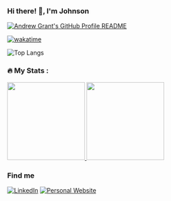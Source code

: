 ### Hi there! 👋, I'm Johnson

<a href="https://github.com/Andrew6rant/Andrew6rant">
  <picture>
    <img alt="Andrew Grant's GitHub Profile README" src="https://share.text-image.com/73298bcccf58536d">
  </picture>
</a>

[![wakatime](https://wakatime.com/badge/user/d8c33061-abfb-4414-b004-964f31844f66.svg)](https://wakatime.com/@d8c33061-abfb-4414-b004-964f31844f66)

![Top Langs](https://github-readme-stats.vercel.app/api/top-langs/?username=wambere\&layout=compact)

### :fire: My Stats :

<p align="left">
<a href="https://github.com/joshwambere">
  <img height="180em" src="https://github-readme-stats-eight-theta.vercel.app/api?username=joshwambere&show_icons=true&theme=radical&include_all_commits=true&count_private=true"/>
  <img height="180em" src="https://github-readme-stats-eight-theta.vercel.app/api/top-langs/?username=joshwambere&layout=compact&langs_count=12&theme=radical"/>
</a>
</p>

### Find me
<a href="https://www.linkedin.com/in/dusabe-johnson" target="_blank"><img src="https://img.shields.io/badge/LinkedIn-%230077B5.svg?&style=flat&logo=linkedin&logoColor=white" alt="LinkedIn"></a>
‎‎ [![Personal Website](https://img.shields.io/badge/visit-Johnson.rw-blue)](https://johnson.rw/)

